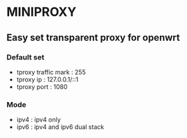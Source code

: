 # MINIPROXY

## Easy set transparent proxy for openwrt

### Default set
* tproxy traffic mark : 255
* tproxy ip : 127.0.0.1/::1
* tproxy port : 1080

### Mode
* ipv4 : ipv4 only
* ipv6 : ipv4 and ipv6 dual stack
